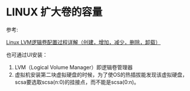 # LINUX 扩大卷的容量
参考:

[Linux LVM逻辑卷配置过程详解（创建，增加，减少，删除，卸载）](http://dreamfire.blog.51cto.com/418026/1084729/)

也可通过UI安装：
1. LVM（Logical Volume Manager）即逻辑卷管理器
1. 虚拟机安装第二块虚拟硬盘的时候，为了使OS的热插拔能发现该虚拟硬盘，scsa要选取scsa(n:0)的挂接点，而不能是scsa(0:n)。 
